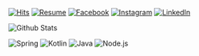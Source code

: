 [![Hits](https://hits.seeyoufarm.com/api/count/incr/badge.svg?url=https%3A%2F%2Fgithub.com%2F960813)](https://hits.seeyoufarm.com)
[![Resume](https://img.shields.io/badge/Resume-Notion-orange)](https://bit.ly/jinssssun-notion)
[![Facebook](https://img.shields.io/badge/-Facebook-1877f2?style=round-square&logo=facebook&logoColor=white&link=https://www.facebook.com/jin.ssssun)](https://www.facebook.com/jin.ssssun)
[![Instagram](https://img.shields.io/badge/-Instagram-e4405f?style=round-square&logo=instagram&logoColor=white&link=https://www.instagram.com/jin__ssssun)](https://www.instagram.com/jin__ssssun)
[![LinkedIn](https://img.shields.io/badge/-LinkedIn-0077b5?style=round-square&logo=linkedin&logoColor=white&link=https://www.linkedin.com/in/jinssssun)](https://www.linkedin.com/in/jinssssun)


![Github Stats](https://github-readme-stats.vercel.app/api?username=960813&show_icons=true)

![Spring](https://img.shields.io/badge/-Spring-6DB33F?style=for-the-badge&logo=Spring&logoColor=fff)
![Kotlin](https://img.shields.io/badge/Kotlin-B75EA4?style=for-the-badge&logo=kotlin&logoColor=F6891F)
![Java](https://img.shields.io/badge/JAVA-007396?style=for-the-badge&logo=java&logoColor=fff)
![Node.js](https://img.shields.io/badge/-Node.js-339933?style=for-the-badge&logo=Node.js&logoColor=fff)
